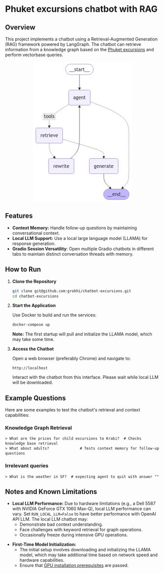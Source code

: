 # Phuket excursions chatbot with RAG

## Overview

This project implements a chatbot using a Retrieval-Augmented Generation (RAG) framework powered by LangGraph. The chatbot can retrieve information from a knowledge graph based on the [Phuket excursions](https://phuket-cheap-tour.com/catalog) and perform vectorbase queries.

<div align="center"> 
   <img src="graph.png" alt="Graph"> 
</div>


## Features

<!-- - **RUBQ Knowledge Graph Retrieval:** Answer questions based on the RuBQ dataset.
- **Web Search Integration:** Query real-time web-based data using the Tavily search engine. -->
- **Context Memory:** Handle follow-up questions by maintaining conversational context.
- **Local LLM Support:** Use a local large language model (LLAMA) for response generation.
- **Gradio Session Versatility**: Open multiple Gradio chatbots in different tabs to maintain distinct conversation threads with memory.

## How to Run

1. **Clone the Repository**

   ```bash
   git clone git@github.com:grokhi/chatbot-excursions.git
   cd chatbot-excursions
   ```

2. **Start the Application**

   Use Docker to build and run the services:

   ```bash
   docker-compose up
   ```

   **Note:** The first startup will pull and initialize the LLAMA model, which may take some time.

3. **Access the Chatbot**

   Open a web browser (preferably Chrome) and navigate to:

   ```
   http://localhost
   ```

   Interact with the chatbot from this interface. Please wait while local LLM will be downloaded.

## Example Questions

Here are some examples to test the chatbot's retrieval and context capabilities:

### Knowledge Graph Retrieval

```text
> What are the prices for child excursions to Krabi?  # Checks knowledge base retrieval
> What about adults?              # Tests context memory for follow-up questions
```

<!-- ### Web Search Queries -->
### Irrelevant queries

```text
> What is the weather in SF?  # expecting agent to quit with answer ""
```


## Notes and Known Limitations

- **Local LLM Performance:** Due to hardware limitations (e.g., a Dell 5587 with NVIDIA GeForce GTX 1060 Max-Q), local LLM performance can vary. Set `RUN_LOCAL_LLM=False` to have better performance with OpenAI API LLM. The local LLM chatbot may:
  - Demonstrate bad context understanding.
  - Face challenges with keyword retrieval for graph operations.
  - Occasionally freeze during intensive GPU operations.

<!-- - **Web Search Engine:**
  - The Tavily search engine is used instead of DuckDuckGo due to stability issues with the latter.
  - Ensure the `.env` file includes a valid `TAVILY_API_KEY`. -->

- **First-Time Model Initialization:** 
  - The initial setup involves downloading and initializing the LLAMA model, which may take additional time based on network speed and hardware capabilities.
  - Ensure that [GPU installation prerequisites](https://github.com/ollama/ollama/blob/main/docs/docker.md#nvidia-gpu) are passed.
